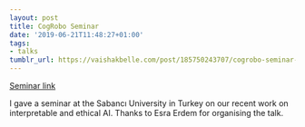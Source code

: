 ```yaml
---
layout: post
title: CogRobo Seminar
date: '2019-06-21T11:48:27+01:00'
tags:
- talks
tumblr_url: https://vaishakbelle.com/post/185750243707/cogrobo-seminar-towards-tractable-interpretable
---
```

[Seminar link](https://t.umblr.com/redirect?z=https%3A%2F%2Ffens.sabanciuniv.edu%2Fen%2Fevent-detail%3Fnid%3D20701&t=YTQxZWM1NDgwOGJlNTYwODJlNWQ4NzUwMDI2NWI4YTBlM2RlNGZhMixkZWExYjMwNGRjN2VlNWY1OWFhYjc4MjgzY2EyNjAwNGJkNDQxMjhl)

I gave a seminar at the Sabancı University in Turkey on our recent work on interpretable and ethical AI. Thanks to Esra Erdem for organising the talk.

